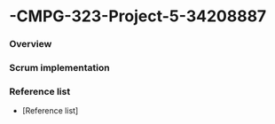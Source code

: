 # -CMPG-323-Project-5-34208887
### Overview
### Scrum implementation
### Reference list
- [Reference list]
